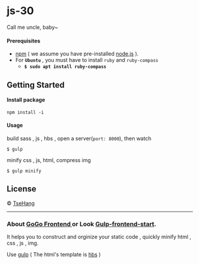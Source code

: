 # js-30

Call me uncle, baby~

#### Prerequisites
- [npm](https://www.npmjs.com) ( we assume you have pre-installed [node.js](https://nodejs.org/en/) ).
- For **`Ubuntu`** , you must have to install `ruby` and `ruby-compass`
  - **`$ sudo apt install ruby-compass`**

## Getting Started

#### Install package
```
npm install -i
```

#### Usage

build sass , js , hbs , open a server(`port: 8000`), then watch
```
$ gulp
``` 

minify css , js, html, compress img 
```
$ gulp minify
```

## License
 © [TseHang]()

---
### About [GoGo Frontend ](GoGoFrontend.md) or Look [Gulp-frontend-start](https://github.com/TseHang/gulp-frontend-start).
It helps you to construct and orginize your static code , quickly minify html , css , js , img.  

Use [gulp](http://gulpjs.com) ( The html's template is [hbs](http://handlebarsjs.com) )